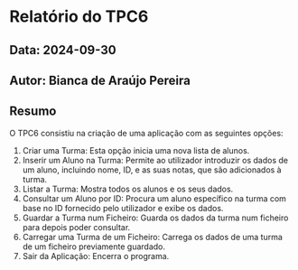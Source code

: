 # Relatório do TPC6
## Data: 2024-09-30
## Autor: Bianca de Araújo Pereira

## Resumo
O TPC6 consistiu na criação de uma aplicação com as seguintes opções:
1) Criar uma Turma: Esta opção inicia uma nova lista de alunos.
2) Inserir um Aluno na Turma: Permite ao utilizador introduzir os dados de um aluno, incluindo nome, ID, e as suas notas, que são adicionados à turma.
3) Listar a Turma: Mostra todos os alunos e os seus dados.
4) Consultar um Aluno por ID: Procura um aluno específico na turma com base no ID fornecido pelo utilizador e exibe os dados.
5) Guardar a Turma num Ficheiro: Guarda os dados da turma num ficheiro para depois poder consultar.
6) Carregar uma Turma de um Ficheiro: Carrega os dados de uma turma de um ficheiro previamente guardado.
0) Sair da Aplicação: Encerra o programa.